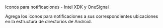 Iconos para notificaciones - Intel XDK y OneSignal

Agrega los iconos para notificaciones a sus correspondientes ubicaciones en la estructura de directorios de Android.